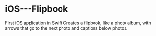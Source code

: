 # iOS---Flipbook

First iOS application in Swift
Creates a flipbook, like a photo album, with arrows that go to the next photo and captions below photos.
